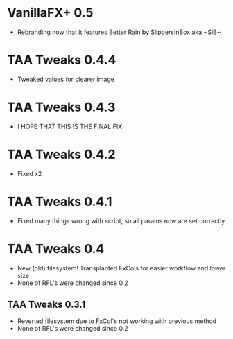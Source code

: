 # VanillaFX+ 0.5
- Rebranding now that it features Better Rain by SlippersInBox aka ~SiB~ 

# TAA Tweaks 0.4.4
- Tweaked values for clearer image 

# TAA Tweaks 0.4.3
- I HOPE THAT THIS IS THE FINAL FIX

# TAA Tweaks 0.4.2
- Fixed x2

# TAA Tweaks 0.4.1
- Fixed many things wrong with script, so all params now are set correctly

# TAA Tweaks 0.4
- New (old) filesystem! Transplanted FxCols for easier workflow and lower size
- None of RFL's were changed since 0.2

## TAA Tweaks 0.3.1
- Reverted filesystem due to FxCol's not working with previous method
- None of RFL's were changed since 0.2